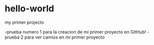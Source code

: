 # hello-world
my primer projecto

-prueba numero 1 para la creacion de mi primer proyecto en GitHub!
-prueba 2 para ver camios en mi primer proyecto

